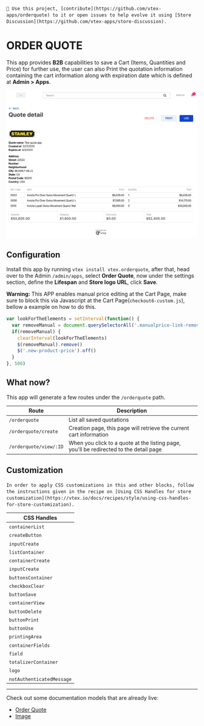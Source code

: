 `📢 Use this project, [contribute](https://github.com/vtex-apps/orderquote) to it or open issues to help evolve it using [Store Discussion](https://github.com/vtex-apps/store-discussion).`

# ORDER QUOTE

This app provides **B2B** capabilities to save a Cart (Items, Quantities and Price) for further use, the user can also Print the quotation information containing the cart information along with expiration date which is defined at **Admin > Apps**.

![View Quotation](./image/view.png)

## Configuration

Install this app by running `vtex install vtex.orderquote`, after that, head over to the Admin `/admin/apps`, select **Order Quote**, now under the settings section, define the **Lifespan** and **Store logo URL**, click **Save**.

**Warning:** This APP enables manual price editing at the Cart Page, make sure to block this via Javascript at the Cart Page(`checkout6-custom.js`), bellow a example on how to do this.
```javascript
var lookForTheElements = setInterval(function() {
  var removeManual = document.querySelectorAll('.manualprice-link-remove')
  if(removeManual) {
    clearInterval(lookForTheElements)
    $(removeManual).remove()
    $('.new-product-price').off()
  }
}, 500)
```

## What now?

This app will generate a few routes under the `/orderquote` path.

| Route                  | Description                                                                            |
| ---------------------- | -------------------------------------------------------------------------------------- |
| `/orderquote`          | List all saved quotations                                                              |
| `/orderquote/create`   | Creation page, this page will retrieve the current cart information                    |
| `/orderquote/view/:ID` | When you click to a quote at the listing page, you'll be redirected to the detail page |

## Customization

`In order to apply CSS customizations in this and other blocks, follow the instructions given in the recipe on [Using CSS Handles for store customization](https://vtex.io/docs/recipes/style/using-css-handles-for-store-customization).`

| CSS Handles               |
| ------------------------- |
| `containerList`           |
| `createButton`            |
| `inputCreate`             |
| `listContainer`           |
| `containerCreate`         |
| `inputCreate`             |
| `buttonsContainer`        |
| `checkboxClear`           |
| `buttonSave`              |
| `containerView`           |
| `buttonDelete`            |
| `buttonPrint`             |
| `buttonUse`               |
| `printingArea`            |
| `containerFields`         |
| `field`                   |
| `totalizerContainer`      |
| `logo`                    |
| `notAuthenticatedMessage` |

---

Check out some documentation models that are already live:

- [Order Quote](https://github.com/vtex-apps/orderquote)
- [Image](https://vtex.io/docs/components/general/vtex.store-components/image)
